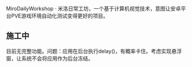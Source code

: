 MiroDailyWorkshop · 米洛日常工坊，一个基于计算机视觉技术，意图让安卓平台PVE游戏环境自动化测试变得更好的项目。

## 施工中

目前无完整功能。问题：应用在后台执行delay()，有概率卡住。考虑实现悬浮窗，让系统不会将应用作为后台冻结。


